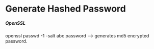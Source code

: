 # Generate Hashed Password

##### OpenSSL

openssl passwd -1 -salt abc password --> generates md5 encrypted password.
